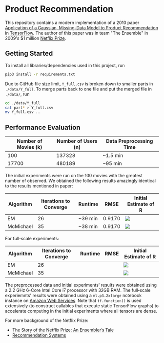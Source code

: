 # Product Recommendation
This repository contains a modern implementation of a 2010 paper [Application of a Gaussian, Missing-Data Model to Product Recommendation](https://ieeexplore.ieee.org/document/5430993) in [TensorFlow](https://www.tensorflow.org/). The author of this paper was in team "The Ensemble" in 2009's $1 million [Netflix Prize](https://en.wikipedia.org/wiki/Netflix_Prize).

## Getting Started
To install all libraries/dependencies used in this project, run
```bash
pip3 install -r requirements.txt
```

Due to GitHub file size limit, `Y_full.csv` is broken down to smaller parts in `./data/Y_full`. To merge parts back to one file and put the merged file in `./data/`, run
```bash
cd ./data/Y_full
cat part* > Y_full.csv
mv Y_full.csv ..
```

## Performance Evaluation
| Number of Movies (k) | Number of Users (n) | Data Preprocessing Time |
|----------------------|---------------------|-------------------------|
| 100                  | 137328              | ~1.5 min                  |
| 17700                | 480189              | ~95 min                 |

The initial experiments were run on the 100 movies with the greatest number of observed. We obtained the following results amazingly identical to the results mentioned in paper:

| Algorithm | Iterations to Converge | Runtime | RMSE   | Initial Estimate of R | 
|-----------|------------------------|---------|--------|-----------------------|
| EM        | 26                     | ~39 min | 0.9170 | <img src="https://render.githubusercontent.com/render/math?math=\hat{R}^0_4">             |
| McMichael | 35                     | ~38 min | 0.9170 | <img src="https://render.githubusercontent.com/render/math?math=\hat{R}^0_4">             |

For full-scale experiments:

| Algorithm | Iterations to Converge | Runtime | RMSE   | Initial Estimate of R | 
|-----------|------------------------|---------|--------|-----------------------|
| EM        | 26                     |         |        | <img src="https://render.githubusercontent.com/render/math?math=\hat{R}^0_4">             |
| McMichael | 35                     |         |        | <img src="https://render.githubusercontent.com/render/math?math=\hat{R}^0_4">             |

The preprocessed data and initial experiments' results were obtained using a 2.2 GHz 6-Core Intel Core i7 processor with 32GB RAM. The full-scale experiemnts' results were obtained using a `ml.p3.2xlarge` notebook instance on [Amazon Web Services](https://aws.amazon.com/). Note that `tf.function()` is used extensively (to construct callables that execute static TensorFlow graphs) to accelerate computing in the initial experiments where all tensors are dense.

For more background of the Netflix Prize:
- [The Story of the Netflix Prize: An Ensembler’s Tale](https://web.stanford.edu/~lmackey/papers/netflix_story-nas11-slides.pdf)
- [Recommendation Systems](http://snap.stanford.edu/class/cs246-2011/slides/09-recsys.pdf)
